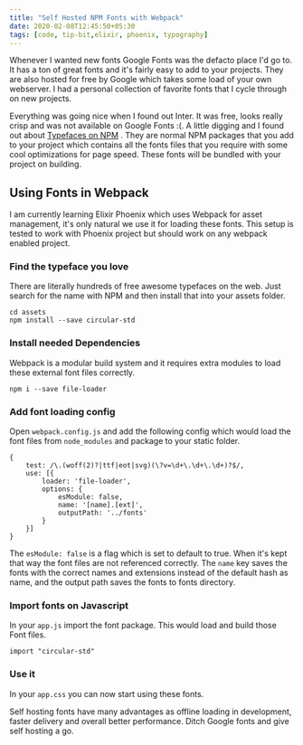 ```yaml
---
title: "Self Hosted NPM Fonts with Webpack"
date: 2020-02-08T12:45:50+05:30
tags: [code, tip-bit,elixir, phoenix, typography]
---
```


Whenever I wanted new fonts Google Fonts was the defacto place I'd go to. It has a ton of great fonts and it's fairly easy to add to your projects. They are also hosted for free by Google which takes some load of your own webserver. I had a personal collection of favorite fonts that I cycle through on new projects. 

Everything was going nice when I found out Inter. It was free, looks really crisp and was not available on Google Fonts :(. A little digging and I found out about [Typefaces on NPM](https://github.com/KyleAMathews/typefaces) . They are normal NPM packages that you add to your project which contains all the fonts files that you require with some cool optimizations for page speed. These fonts will be bundled with your project on building.

## Using Fonts in Webpack
I am currently learning Elixir Phoenix which uses Webpack for asset management, it's only natural we use it for loading these fonts. This setup is tested to work with Phoenix project but should work on any webpack enabled project.

### Find the typeface you love
There are literally hundreds of free awesome typefaces on the web. Just search for the name with NPM and then install that into your assets folder.

```
cd assets
npm install --save circular-std
```

### Install needed Dependencies
Webpack is a modular build system and it requires extra modules to load these external font files correctly.

```
npm i --save file-loader
```

### Add font loading config
Open `webpack.config.js` and add the following config which would load the font files from `node_modules` and package to your static folder.

```
{
    test: /\.(woff(2)?|ttf|eot|svg)(\?v=\d+\.\d+\.\d+)?$/,
    use: [{
        loader: 'file-loader',
        options: {
            esModule: false,
            name: '[name].[ext]',
            outputPath: '../fonts'
        }
    }]
}
```

The `esModule: false` is a flag which is set to default to true. When it's kept that way the font files are not referenced correctly. The `name` key saves the fonts with the correct names and extensions instead of the default hash as name, and the output path saves the fonts to fonts directory.

### Import fonts on Javascript
In your `app.js` import the font package. This would load and build those Font files.

```
import "circular-std"
```

### Use it
In your `app.css` you can now start using these fonts.

Self hosting fonts have many advantages as offline loading in development, faster delivery and overall better performance. Ditch Google fonts and give self hosting a go.

